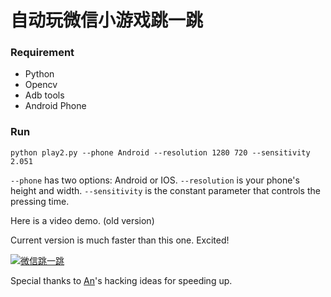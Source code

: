 # 自动玩微信小游戏跳一跳

### Requirement

- Python
- Opencv
- Adb tools
- Android Phone

### Run

	python play2.py --phone Android --resolution 1280 720 --sensitivity 2.051

`--phone` has two options: Android or IOS.
`--resolution` is your phone's height and width.
`--sensitivity` is the constant parameter that controls the pressing time.

Here is a video demo. (old version)

Current version is much faster than this one. Excited!

[![微信跳一跳](https://img.youtube.com/vi/MQ0SCnOcjaI/0.jpg)](https://youtu.be/MQ0SCnOcjaI "自动玩微信小游戏跳一跳")

Special thanks to [An](https://github.com/Richard-An)'s hacking ideas for speeding up.
